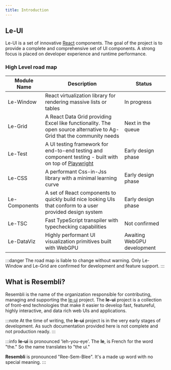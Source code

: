 ```yaml
---
title: Introduction
---
```


## Le-UI

Le-UI is a set of innovative [React](https://reactjs.org/) components. The goal of the project is to provide a complete and comprehensive set of
UI components. A strong focus is placed on developer experience and runtime performance.

### High Level road map

| Module Name   | Description                                                                                                                      | Status                      |
| ------------- | -------------------------------------------------------------------------------------------------------------------------------- | --------------------------- |
| Le-Window     | React virtualization library for rendering massive lists or tables                                                               | In progress                 |
| Le-Grid       | A React Data Grid providing Excel like functionality. The open source alternative to Ag-Grid that the community needs            | Next in the queue           |
| Le-Test       | A UI testing framework for end-to-end testing and component testing - built with on top of [Playwright](https://playwright.dev/) | Early design phase          |
| Le-CSS        | A performant Css-in-Jss library with a minimal learning curve                                                                    | Early design phase          |
| Le-Components | A set of React components to quickly build nice looking UIs that conform to a user provided design system                        | Early design phase          |
| Le-TSC        | Fast TypeScript transpiler with typechecking capabilities                                                                        | Not confirmed               |
| Le-DataViz    | Highly performant UI visualization primitives built with WebGPU                                                                  | Awaiting WebGPU development |

:::danger
The road map is liable to change without warning. Only Le-Window and Le-Grid are confirmed for development and feature support.
:::

## What is Resembli?

Resembli is the name of the organization responsible for contributing, managing and supporting the [le-ui](/docs/introduction) project.
The **le-ui** project is a collection of front-end technologies that make it easier to develop fast, featureful, highly interactive, and data rich
web UIs and applications.

:::note
At the time of writing, the **le-ui** project is in the very early stages of development. As such documentation provided here is not complete and not production
ready.
:::

:::info
**le-ui** is pronounced 'leh-you-eye'. The **le**, is French for the word "the." So the name translates to "the ui."

**Resembli** is pronounced "Ree-Sem-Blee". It's a made up word with no special meaning.
:::
